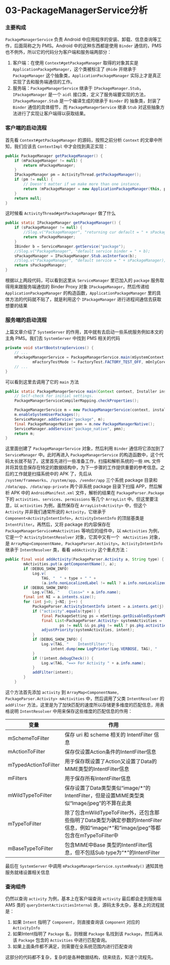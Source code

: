 # 03-PackageManagerService分析

### 主要构成
`PackageManagerService` 负责 Android 中应用程序的安装、卸载、信息查询等工作，后面简称之为 PMS。Android 中的这种东西都是使用 `Binder` 通信的，PMS 也不例外，所以它的代码分为客户端和服务端两部分：

1. 客户端：在使用 `Context#getPackageManager` 取得的对象其实是 `ApplicationPackageManager`，这个类被标注了 `@hide` 并继承于 `PackageManager` 这个抽象类，`ApplicationPackageManager` 实际上才是真正实现了去和服务端通信的工作。
2. 服务端：`PackageManagerService` 继承于 `IPackageManager.Stub`，`IPackageManager` 是一个 `aidl` 接口类，定义了服务端要实现的方法，`IPackageManager.Stub` 是一个编译生成的继承于 `Binder` 的 抽象类，封装了 `Binder` 通信的具体细节，而 `PackageManagerService` 继承 `Stub` 对这些抽象方法进行了实现让客户端得以获取结果。
### 客户端的启动流程
首先看 `Context#getPackageManager` 的源码，按照之前分析 `Context` 的文章中所知，我们应该去 `ContextImpl` 中才会找到真正实现：
```Java
public PackageManager getPackageManager() {
    if (mPackageManager != null) {
        return mPackageManager;
    }
    IPackageManager pm = ActivityThread.getPackageManager();
    if (pm != null) {
        // Doesn't matter if we make more than one instance.
        return (mPackageManager = new ApplicationPackageManager(this, pm));
    }
    return null;
}
```
这时候看 `ActivityThread#getPackageManager` 做了什么
```Java
public static IPackageManager getPackageManager() {
    if (sPackageManager != null) {
        //Slog.v("PackageManager", "returning cur default = " + sPackageManager);
        return sPackageManager;
    }
    IBinder b = ServiceManager.getService("package");
    //Slog.v("PackageManager", "default service binder = " + b);
    sPackageManager = IPackageManager.Stub.asInterface(b);
    //Slog.v("PackageManager", "default service = " + sPackageManager);
    return sPackageManager;
}
```
根据以上两段代码，可以看到这里从 `ServiceManager` 里已加入的 `package` 服务取得用来跟服务端通信的 Binder Proxy 对象 `IPackageManager`，然后传递给 `ApplicationPackageManager` 的构造函数，`ApplicationPackageManager` 里的具体方法的代码就不贴了，就是利用这个 `IPackageManager` 进行进程间通信去获取想要的结果
### 服务端的启动流程
上篇文章介绍了 `SystemServer` 的作用，其中就有去启动一些系统服务例如本文的主角 PMS。我们去 `SystemServer` 中找到 PMS 相关的代码
```Java
private void startBootstrapServices() {
    // ...
    mPackageManagerService = PackageManagerService.main(mSystemContext, installer,
            mFactoryTestMode != FactoryTest.FACTORY_TEST_OFF, mOnlyCore);
    // ...
}      
```
可以看到这里去调用了它的 `main` 方法
```Java
public static PackageManagerService main(Context context, Installer installer, boolean factoryTest, boolean onlyCore) {
    // Self-check for initial settings.
    PackageManagerServiceCompilerMapping.checkProperties();

    PackageManagerService m = new PackageManagerService(context, installer, factoryTest, onlyCore);
    m.enableSystemUserPackages();
    ServiceManager.addService("package", m);
    final PackageManagerNative pmn = m.new PackageManagerNative();
    ServiceManager.addService("package_native", pmn);
    return m;
}
```
这里面创建了 `PackageManagerService` 对象，然后利用 `Binder` 通信将它添加到了 `ServiceManager` 中。此时再进入 `PackageManagerService` 的构造函数中，这个代码太长就不贴了。这里首先进行一些准备工作，扫描和解析系统的一些 `XML` 文件并将其信息保存在特定的数据结构中，为下一步骤的工作提供重要的参考信息。之后的工作就是扫描系统中的 APK 了，先后从 `/system/frameworks`、`/system/app`、`/vendor/app` 三个系统 package 目录和 `/data/app`、`/data/app-private` 两个非系统 package 目录下扫描 APP，然后解析 APK 中的 `AndroidManifest.xml` 文件，解析的结果在 `PackageParser.Package` 下的 `activities`、`services`、`permissions` 等几个 `ArrayList` 中。但这里要注意，以 `activities` 为例，虽然保存在 `ArrayList<Activity>` 中，但这个 `Activity` 并非我们通常所说的 `Activity`，它继承于 `Component<ActivityIntentInfo>`，`ActivityIntentInfo` 的顶层基类是 `IntentFilter`。再然后，又将 package 的内容保存在 `PackageManagerService#mActivities` 等响应的组件中，以 `mActivities` 为例，它是一个 `ActivityIntentResolver` 对象，它其中又有一个 ` mActivities` 对象，是 `ArrayMap<ComponentName, PackageParser.Activity>`。`ActivityIntentInfo` 继承于 `IntentResolver` 类，看看 `addActivity` 这个重点方法：
```Java
public final void addActivity(PackageParser.Activity a, String type) {
        mActivities.put(a.getComponentName(), a);
        if (DEBUG_SHOW_INFO)
            Log.v(
                TAG, "  " + type + " " +
                (a.info.nonLocalizedLabel != null ? a.info.nonLocalizedLabel : a.info.name) + ":");
        if (DEBUG_SHOW_INFO)
            Log.v(TAG, "    Class=" + a.info.name);
        final int NI = a.intents.size();
        for (int j=0; j<NI; j++) {
            PackageParser.ActivityIntentInfo intent = a.intents.get(j);
            if ("activity".equals(type)) {
                final PackageSetting ps = mSettings.getDisabledSystemPkgLPr(intent.activity.info.packageName);
                final List<PackageParser.Activity> systemActivities =
                        ps != null && ps.pkg != null ? ps.pkg.activities : null;
                adjustPriority(systemActivities, intent);
            }
            if (DEBUG_SHOW_INFO) {
                Log.v(TAG, "    IntentFilter:");
                    intent.dump(new LogPrinter(Log.VERBOSE, TAG), "      ");
            }
            if (!intent.debugCheck()) {
                Log.w(TAG, "==> For Activity " + a.info.name);
            }
            addFilter(intent);
        }
    }
```
这个方法首先添加 `activity` 到 `ArrayMap<ComponentName, PackageParser.Activity> mActivities` 中，然后调用了父类 `IntentResolver` 的 `addFilter` 方法，这里是为了加快匹配的速度所以存储更多维度的匹配信息，用表格说明 `IntentResolver` 中用来保存这些维度的匹配信息的作用：

| 变量                 | 作用                                                         |
| -------------------- | ------------------------------------------------------------ |
| mSchemeToFilter      | 保存 uri 和 scheme 相关的 IntentFilter 信息                  |
| mActionToFilter      | 保存仅设置Action条件的IntentFilter信息                       |
| mTypedActionToFilter | 用于保存既设置了Action又设置了Data的MIME类型的IntentFilter信息 |
| mFilters             | 用于保存所有IntentFilter信息                                 |
| mWildTypeToFilter    | 保存设置了Data类型类似“image/*”的IntentFilter，但是设置MIME类型类似“Image/jpeg”的不算在此类 |
| mTypeToFilter        | 除了包含mWildTypeToFilter外，还包含那些指明了Data类型为确定参数的IntentFilter信息，例如“image/*”和”image/jpeg“等都包含在mTypeToFilter中 |
| mBaseTypeToFilter    | 包含MIME中Base 类型的IntentFilter信息，但不包括Sub type为“*”的IntentFilter |
最后在 `SystemServer` 中调用 `mPackageManagerService.systemReady()` 通知其他服务就绪设置相关信息
### 查询组件

仍然以查询 `activity` 为例，基本上在客户端查询 `activity` 最后都会走到服务端 AMS 类的 `queryIntentActivitiesInternal` 类，源码太多太杂，基本上的流程就是：
1. 如果 `Intent` 指明了 `Component`，则直接查询该 `Component` 对应的 `ActivityInfo`
2. 如果Intent指明了 `Package` 名，则根据 `Package` 名找到该 `Package`，然后再从该 `Package` 包含的 `Activities` 中进行匹配查询。
3. 如果上面条件都不满足，则需要在全系统范围内进行匹配查询

这部分的代码都不复杂，复杂的是各种数据结构，绕来绕去，知道个流程先。